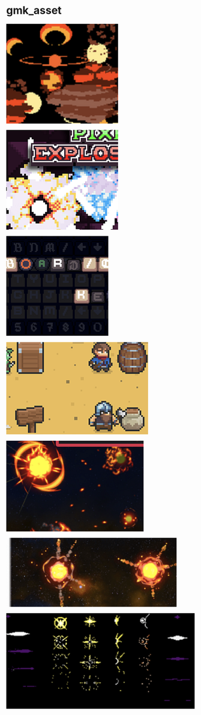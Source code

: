 # gmk_asset
[![explosion](other/explosion.png)](https://ansimuz.itch.io/explosion-animations-pack)  
  
[![explosion2](other/explosion2.png)](https://untiedgames.itch.io/five-free-pixel-explosions)  

[![keyboard](other/keyboard.png)](https://hyohnoo.itch.io/keyboard-controller-keys)  

[![destruct](other/destruct.png)](https://elthen.itch.io/pixel-art-destructible-objects)  
  
[![explosion](other/explosion3.png)](https://sinestesia.itch.io/2d-explosions-animations)  
 
[![explosion](other/explosion4.png)](https://sinestesia.itch.io/free-2d-explosion-animations-2)  

[![battle](other/battle.png)](https://pimen.itch.io/pixel-battle-effects)  

